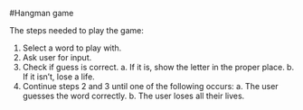 #Hangman game

The steps needed to play the game:
1. Select a word to play with.
2. Ask user for input.
3. Check if guess is correct.
   a. If it is, show the letter in the proper place.
   b. If it isn’t, lose a life.
4. Continue steps 2 and 3 until one of the following occurs:
   a. The user guesses the word correctly.
   b. The user loses all their lives.
